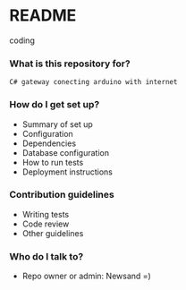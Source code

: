 # README #

coding

### What is this repository for? ###

	C# gateway conecting arduino with internet
### How do I get set up? ###

* Summary of set up
* Configuration
* Dependencies
* Database configuration
* How to run tests
* Deployment instructions

### Contribution guidelines ###

* Writing tests
* Code review
* Other guidelines

### Who do I talk to? ###

* Repo owner or admin:  Newsand =)
